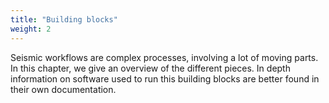 ```yaml
---
title: "Building blocks"
weight: 2
---
```


Seismic workflows are complex processes, involving a lot of moving parts. In this chapter, we give an overview of the different pieces.
In depth information on software used to run this building blocks are better found in their own documentation.
